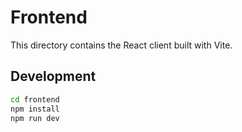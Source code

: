 # Frontend

This directory contains the React client built with Vite.

## Development

```bash
cd frontend
npm install
npm run dev
```
